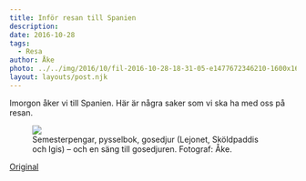 ```yaml
---
title: Inför resan till Spanien
description: 
date: 2016-10-28
tags:
  - Resa
author: Åke
photo: ../../img/2016/10/fil-2016-10-28-18-31-05-e1477672346210-1600x1600.jpeg
layout: layouts/post.njk
---
```

Imorgon åker vi till Spanien. Här är några saker som vi ska ha med oss på resan.

<figure>
  <img class="wp-image-38 size-large" src="../../img/2016/10/fil-2016-10-28-18-31-05-e1477672346210-1600x1600.jpeg">
  <figcaption>Semesterpengar, pysselbok, gosedjur (Lejonet, Sköldpaddis och Igis) – och en säng till gosedjuren. Fotograf: Åke.</figcaption>
</figure>

[Original](http://kroons.se/familj/2016/10/28/infor-resan-till-spanien/)
